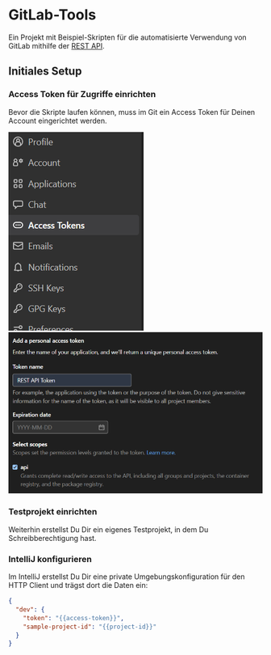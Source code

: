 # GitLab-Tools

Ein Projekt mit Beispiel-Skripten für die automatisierte Verwendung von GitLab mithilfe der [REST API](https://docs.gitlab.com/ee/api/).

## Initiales Setup

### Access Token für Zugriffe einrichten

Bevor die Skripte laufen können, muss im Git ein Access Token für Deinen Account eingerichtet werden.

![img.png](doc/img.png)
![img_1.png](doc/img_1.png)

### Testprojekt einrichten

Weiterhin erstellst Du Dir ein eigenes Testprojekt, in dem Du Schreibberechtigung hast.

### IntelliJ konfigurieren

Im IntelliJ erstellst Du Dir eine private Umgebungskonfiguration für den HTTP Client und trägst dort die Daten ein:

```json
{
  "dev": {
    "token": "{{access-token}}",
    "sample-project-id": "{{project-id}}"
  }
}
```
